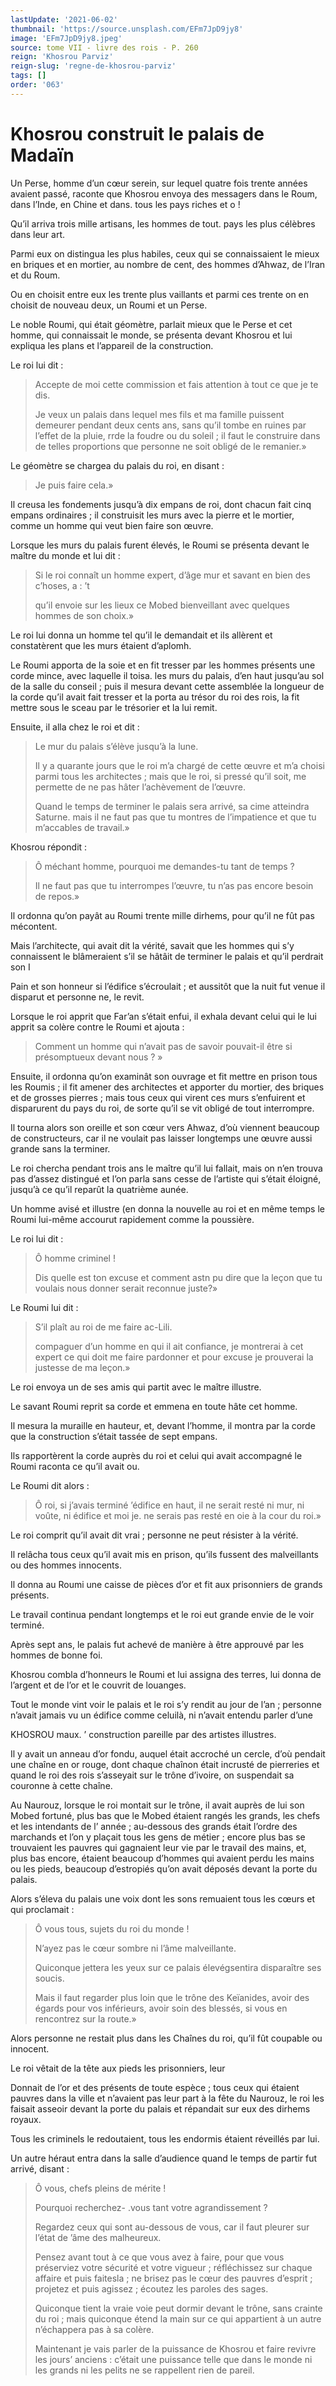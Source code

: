 ```yaml
---
lastUpdate: '2021-06-02'
thumbnail: 'https://source.unsplash.com/EFm7JpD9jy8'
image: 'EFm7JpD9jy8.jpeg'
source: tome VII - livre des rois - P. 260
reign: 'Khosrou Parviz'
reign-slug: 'regne-de-khosrou-parviz'
tags: []
order: '063'
---
```


# Khosrou construit le palais de Madaïn

Un Perse, homme d’un cœur serein, sur lequel quatre fois trente années avaient passé, raconte que Khosrou envoya des messagers dans le Roum, dans l’Inde, en Chine et dans. tous les pays riches et o !

Qu’il arriva trois mille artisans, les hommes de tout. pays les plus célèbres dans leur art.

Parmi eux on distingua les plus habiles, ceux qui se connaissaient le mieux en briques et en mortier, au nombre de cent, des hommes d’Ahwaz, de l’Iran et du Roum.

Ou en choisit entre eux les trente plus vaillants et parmi ces trente on en choisit de nouveau deux, un Roumi et un Perse.

Le noble Roumi, qui était géomètre, parlait mieux que le Perse et cet homme, qui connaissait le monde, se présenta devant Khosrou et lui expliqua les plans et l’appareil de la construction.

Le roi lui dit :

> Accepte de moi cette commission et fais attention à tout ce que je te dis.
>
> Je veux un palais dans lequel mes fils et ma famille puissent demeurer pendant deux cents ans, sans qu’il tombe en ruines par l’effet de la pluie, rrde la foudre ou du soleil ; il faut le construire dans de telles proportions que personne ne soit obligé de le remanier.»

Le géomètre se chargea du palais du roi, en disant :

> Je puis faire cela.»

Il creusa les fondements jusqu’à dix empans de roi, dont chacun fait cinq empans ordinaires ; il construisit les murs avec la pierre et le mortier, comme un homme qui veut bien faire son œuvre.

Lorsque les murs du palais furent élevés, le Roumi se présenta devant le maître du monde et lui dit :

> Si le roi connaît un homme expert, d’âge mur et savant en bien des c’hoses, a : ’t
>
> qu’il envoie sur les lieux ce Mobed bienveillant avec quelques hommes de son choix.»

Le roi lui donna un homme tel qu’il le demandait et ils allèrent et constatèrent que les murs étaient d’aplomh.

Le Roumi apporta de la soie et en fit tresser par les hommes présents une corde mince, avec laquelle il toisa. les murs du palais, d’en haut jusqu’au sol de la salle du conseil ; puis il mesura devant cette assemblée la longueur de la corde qu’il avait fait tresser et la porta au trésor du roi des rois, la fit mettre sous le sceau par le trésorier et la lui remit.

Ensuite, il alla chez le roi et dit :

> Le mur du palais s’élève jusqu’à la lune.
>
> Il y a quarante jours que le roi m’a chargé de cette œuvre et m’a choisi parmi tous les architectes ; mais que le roi, si pressé qu’il soit, me permette de ne pas hâter l’achèvement de l’œuvre.
>
> Quand le temps de terminer le palais sera arrivé, sa cime atteindra Saturne. mais il ne faut pas que tu montres de l’impatience et que tu m’accables de travail.»

Khosrou répondit :

> Ô méchant homme, pourquoi me demandes-tu tant de temps ?
>
> Il ne faut pas que tu interrompes l’œuvre, tu n’as pas encore besoin de repos.»

Il ordonna qu’on payât au Roumi trente mille dirhems, pour qu’il ne fût pas mécontent.

Mais l’architecte, qui avait dit la vérité, savait que les hommes qui s’y connaissent le blâmeraient s’il se hâtâit de terminer le palais et qu’il perdrait son I

Pain et son honneur si l’édifice s’écroulait ; et aussitôt que la nuit fut venue il disparut et personne ne, le revit.

Lorsque le roi apprit que Far’an s’était enfui, il exhala devant celui qui le lui apprit sa colère contre le Roumi et ajouta :

> Comment un homme qui n’avait pas de savoir pouvait-il être si présomptueux devant nous ? »

Ensuite, il ordonna qu’on examinât son ouvrage et fit mettre en prison tous les Roumis ; il fit amener des architectes et apporter du mortier, des briques et de grosses pierres ; mais tous ceux qui virent ces murs s’enfuirent et disparurent du pays du roi, de sorte qu’il se vit obligé de tout interrompre.

Il tourna alors son oreille et son cœur vers Ahwaz, d’où viennent beaucoup de constructeurs, car il ne voulait pas laisser longtemps une œuvre aussi grande sans la terminer.

Le roi chercha pendant trois ans le maître qu’il lui fallait, mais on n’en trouva pas d’assez distingué et l’on parla sans cesse de l’artiste qui s’était éloigné, jusqu’à ce qu’il reparût la quatrième aunée.

Un homme avisé et illustre (en donna la nouvelle au roi et en même temps le Roumi lui-même accourut rapidement comme la poussière.

Le roi lui dit :

> Ô homme criminel !
>
> Dis quelle est ton excuse et comment astn pu dire que la leçon que tu voulais nous donner serait reconnue juste?»

Le Roumi lui dit :

> S’il plaît au roi de me faire ac-Lili.
>
> compaguer d’un homme en qui il ait confiance, je montrerai à cet expert ce qui doit me faire pardonner et pour excuse je prouverai la justesse de ma leçon.»

Le roi envoya un de ses amis qui partit avec le maître illustre.

Le savant Roumi reprit sa corde et emmena en toute hâte cet homme.

Il mesura la muraille en hauteur, et, devant l’homme, il montra par la corde que la construction s’était tassée de sept empans.

Ils rapportèrent la corde auprès du roi et celui qui avait accompagné le Roumi raconta ce qu’il avait ou.

Le Roumi dit alors :

> Ô roi, si j’avais terminé ’édifice en haut, il ne serait resté ni mur, ni voûte, ni édifice et moi je. ne serais pas resté en oie à la cour du roi.»

Le roi comprit qu’il avait dit vrai ; personne ne peut résister à la vérité.

Il relâcha tous ceux qu’il avait mis en prison, qu’ils fussent des malveillants ou des hommes innocents.

Il donna au Roumi une caisse de pièces d’or et fit aux prisonniers de grands présents.

Le travail continua pendant longtemps et le roi eut grande envie de le voir terminé.

Après sept ans, le palais fut achevé de manière à être approuvé par les hommes de bonne foi.

Khosrou combla d’honneurs le Roumi et lui assigna des terres, lui donna de l’argent et de l’or et le couvrit de louanges.

Tout le monde vint voir le palais et le roi s’y rendit au jour de l’an ; personne n’avait jamais vu un édifice comme celuilà, ni n’avait entendu parler d’une

KHOSROU maux. ’
construction pareille par des artistes illustres.

Il y avait un anneau d’or fondu, auquel était accroché un cercle, d’où pendait une chaîne en or rouge, dont chaque chaînon était incrusté de pierreries et quand le roi des rois s’asseyait sur le trône d’ivoire, on suspendait sa couronne à cette chaîne.

Au Naurouz, lorsque le roi montait sur le trône, il avait auprès de lui son Mobed fortuné, plus bas que le Mobed étaient rangés les grands, les chefs et les intendants de l’ année ; au-dessous des grands était l’ordre des marchands et l’on y plaçait tous les gens de métier ; encore plus bas se trouvaient les pauvres qui gagnaient leur vie par le travail des mains, et, plus bas encore, étaient beaucoup d’hommes qui avaient perdu les mains ou les pieds, beaucoup d’estropiés qu’on avait déposés devant la porte du palais.

Alors s’éleva du palais une voix dont les sons remuaient tous les cœurs et qui proclamait :

> Ô vous tous, sujets du roi du monde !
>
> N’ayez pas le cœur sombre ni l’âme malveillante.
>
> Quiconque jettera les yeux sur ce palais élevégsentira disparaître ses soucis.
>
> Mais il faut regarder plus loin que le trône des Keïanides, avoir des égards pour vos inférieurs, avoir soin des blessés, si vous en rencontrez sur la route.»

Alors personne ne restait plus dans les Chaînes du roi, qu’il fût coupable ou innocent.

Le roi vêtait de la tête aux pieds les prisonniers, leur

Donnait de l’or et des présents de toute espèce ; tous ceux qui étaient pauvres dans la ville et n’avaient pas leur part à la fête du Naurouz, le roi les faisait asseoir devant la porte du palais et répandait sur eux des dirhems royaux.

Tous les criminels le redoutaient, tous les endormis étaient réveillés par lui.

Un autre héraut entra dans la salle d’audience quand le temps de partir fut arrivé, disant :

> Ô vous, chefs pleins de mérite !
>
> Pourquoi recherchez-
.vous tant votre agrandissement ?
>
> Regardez ceux qui sont au-dessous de vous, car il faut pleurer sur l’état de ’âme des malheureux.
>
> Pensez avant tout à ce que vous avez à faire, pour que vous préserviez votre sécurité et votre vigueur ; réfléchissez sur chaque affaire et puis faitesla ; ne brisez pas le cœur des pauvres d’esprit ; projetez et puis agissez ; écoutez les paroles des sages.
>
> Quiconque tient la vraie voie peut dormir devant le trône, sans crainte du roi ; mais quiconque étend la main sur ce qui appartient à un autre n’échappera pas à sa colère.
>
> Maintenant je vais parler de la puissance de Khosrou et faire revivre les jours’ anciens : c’était une puissance telle que dans le monde ni les grands ni les pelits ne se rappellent rien de pareil.

